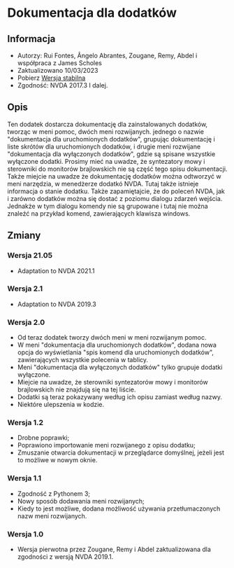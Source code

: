 # Dokumentacja dla dodatków #

## Informacja ##
* Autorzy: Rui Fontes, Ângelo Abrantes, Zougane, Remy, Abdel i współpraca z James Scholes
* Zaktualizowano 10/03/2023
* Pobierz [Wersja stabilna][1]
* Zgodność: NVDA 2017.3 I dalej.

## Opis ##
Ten dodatek dostarcza dokumentację dla zainstalowanych dodatków, tworząc w meni pomoc, dwóch meni rozwijanych.
jednego o nazwie "dokumentacja dla uruchomionych dodatków", grupując dokumentację i liste skrótów dla uruchomionych dodatków, i drugie meni rozwijane "dokumentacja dla wyłączonych dodatków", gdzie są spisane wszystkie wyłączone dodatki.
Prosimy mieć na uwadze, że syntezatory mowy i sterowniki do monitorów brajlowskich nie są część tego spisu dokumentacji.
Także miejcie na uwadze że dokumentację dodatków można odtworzyć w meni narzędzia, w menedżerze dodatkó NVDA. Tutaj także istnieje informacja o stanie dodatku.
Także zapamiętajcie, że do poleceń NVDA, jak i zarówno dodatków można się dostać z poziomu dialogu zdarzeń wejścia. Jednakże w tym dialogu komendy nie są grupowane i tutaj nie można znaleźć na przykład komend, zawierających klawisza windows.

## Zmiany ##

### Wersja 21.05 ###
* Adaptation to NVDA 2021.1

### Wersja 2.1 ###
* Adaptation to NVDA 2019.3

### Wersja 2.0 ###
* Od teraz dodatek tworzy dwóch meni w meni rozwijanym pomoc.
* W meni "dokumentacja dla uruchomionych dodatków", dodana nowa opcja do wyświetlania "spis komend dla uruchomionych dodatków", zawierających wszystkie polecenia w tablicy.
* Meni "dokumentacja dla wyłączonych dodatków" tylko grupuje dodatki wyłączone.
* Miejcie na uwadze, że sterowniki syntezatorów mowy i monitorów brajlowskich nie znajdują się na tej liście.
* Dodatki są teraz pokazywany według ich opisu zamiast według nazwy.
* Niektóre ulepszenia w kodzie.

### Wersja 1.2 ###
* Drobne poprawki;
* Poprawiono importowanie meni rozwijanego z opisu dodatku;
* Zmuszanie otwarcia dokumentacji w przeglądarce domyślnej, jeżeli jest to możliwe w nowym oknie.

### Wersja 1.1 ###
* Zgodność z Pythonem 3;
* Nowy sposób dodawania meni rozwijanych;
* Kiedy to jest możliwe, dodana możliwość używania przetłumaczonych nazw meni rozwijanych.

### Wersja 1.0 ###
* Wersja pierwotna przez Zougane, Remy i Abdel zaktualizowana dla zgodności z wersją NVDA 2019.1.

[1]: https://github.com/ruifontes/addonsHelp/releases/download/2023.03.10/addonsHelp-2023.03.10.nvda-addon
